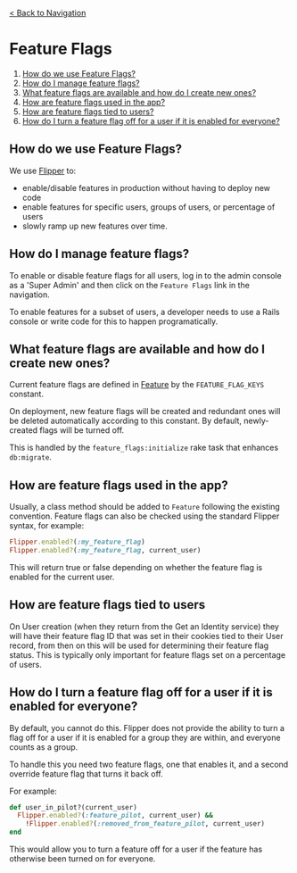 [< Back to Navigation](../README.md)

# Feature Flags

1. [How do we use Feature Flags?](#how-do-we-use-feature-flags)
1. [How do I manage feature flags?](#how-do-i-manage-feature-flags)
1. [What feature flags are available and how do I create new ones?](#what-feature-flags-are-available-and-how-do-i-create-new-ones)
1. [How are feature flags used in the app?](#how-are-feature-flags-used-in-the-app)
1. [How are feature flags tied to users?](#how-are-feature-flags-tied-to-users)
1. [How do I turn a feature flag off for a user if it is enabled for everyone?](#how-do-i-turn-a-feature-flag-off-for-a-user-if-it-is-enabled-for-everyone)

## How do we use Feature Flags?

We use [Flipper](https://github.com/jnunemaker/flipper) to:

- enable/disable features in production without having to deploy new code
- enable features for specific users, groups of users, or percentage of users
- slowly ramp up new features over time.

## How do I manage feature flags?

To enable or disable feature flags for all users, log in to the admin console as a 'Super Admin' and then click on the `Feature Flags` link in the navigation.

To enable features for a subset of users, a developer needs to use a Rails console or write code for this to happen programatically.

## What feature flags are available and how do I create new ones?

Current feature flags are defined in [Feature](../app/services/feature.rb) by the `FEATURE_FLAG_KEYS` constant.

On deployment, new feature flags will be created and redundant ones will be deleted automatically according to this constant. By default, newly-created flags will be turned off.

This is handled by the `feature_flags:initialize` rake task that enhances `db:migrate`.

## How are feature flags used in the app?

Usually, a class method should be added to `Feature` following the existing convention. Feature flags can also be checked using the standard Flipper syntax, for example:

```ruby
Flipper.enabled?(:my_feature_flag)
Flipper.enabled?(:my_feature_flag, current_user)
```

This will return true or false depending on whether the feature flag is enabled for the current user.

## How are feature flags tied to users

On User creation (when they return from the Get an Identity service) they will have their feature flag ID that was set in their cookies tied to their User record, from then on this will be used for determining their feature flag status. This is typically only important for feature flags set on a percentage of users.

## How do I turn a feature flag off for a user if it is enabled for everyone?

By default, you cannot do this. Flipper does not provide the ability to turn a flag off for a user if it is enabled for a group they are within, and everyone counts as a group.

To handle this you need two feature flags, one that enables it, and a second override feature flag that turns it back off.

For example:

```ruby
def user_in_pilot?(current_user)
  Flipper.enabled?(:feature_pilot, current_user) &&
    !Flipper.enabled?(:removed_from_feature_pilot, current_user)
end
```

This would allow you to turn a feature off for a user if the feature has otherwise been turned on for everyone.
